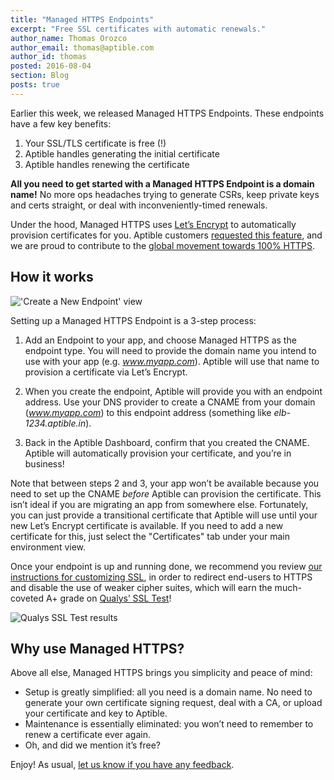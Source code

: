 ```yaml
---
title: "Managed HTTPS Endpoints"
excerpt: "Free SSL certificates with automatic renewals."
author_name: Thomas Orozco
author_email: thomas@aptible.com
author_id: thomas
posted: 2016-08-04
section: Blog
posts: true
---
```

Earlier this week, we released Managed HTTPS Endpoints. These endpoints have a few key benefits:

1. Your SSL/TLS certificate is free (!)  
2. Aptible handles generating the initial certificate  
3. Aptible handles renewing the certificate  

**All you need to get started with a Managed HTTPS Endpoint is a domain name!** No more ops headaches trying to generate CSRs, keep private keys and certs straight, or deal with inconveniently-timed renewals.

Under the hood, Managed HTTPS uses [Let’s Encrypt][0] to automatically provision certificates for you. Aptible customers [requested this feature][1], and we are proud to contribute to the [global movement towards 100% HTTPS][2].

## How it works

!['Create a New Endpoint' view][3]

Setting up a Managed HTTPS Endpoint is a 3-step process:

1. Add an Endpoint to your app, and choose Managed HTTPS as the endpoint type. You will need to provide the domain name you intend to use with your app (e.g. _www.myapp.com_). Aptible will use that name to provision a certificate via Let’s Encrypt.

2. When you create the endpoint, Aptible will provide you with an endpoint address. Use your DNS provider to create a CNAME from your domain (_www.myapp.com_) to this endpoint address (something like _elb-1234.aptible.in_).

3. Back in the Aptible Dashboard, confirm that you created the CNAME. Aptible will automatically provision your certificate, and you’re in business!

Note that between steps 2 and 3, your app won’t be available because you need to set up the CNAME _before_ Aptible can provision the certificate. This isn’t ideal if you are migrating an app from somewhere else. Fortunately, you can  just provide a transitional certificate that Aptible will use until your new Let’s Encrypt certificate is available. If you need to add a new certificate for this, just select the "Certificates" tab under your main environment view.

Once your endpoint is up and running done, we recommend you review [our instructions for customizing SSL][4], in order to redirect end-users to HTTPS and disable the use of weaker cipher suites, which will earn the much-coveted A+ grade on [Qualys’ SSL Test][5]!

![Qualys SSL Test results][6]

## Why use Managed HTTPS?

Above all else, Managed HTTPS brings you simplicity and peace of mind:

  * Setup is greatly simplified: all you need is a domain name. No need to generate your own certificate signing request, deal with a CA, or upload your certificate and key to Aptible.  
  * Maintenance is essentially eliminated: you won’t need to remember to renew a certificate ever again.  
  * Oh, and did we mention it’s free?  

Enjoy! As usual, [let us know if you have any feedback][7].

  [0]: https://letsencrypt.org/  
  [1]: https://community.aptible.com/t/installing-certbot-ssl/161/6  
  [2]: https://letsencrypt.org/2016/06/22/https-progress-june-2016.html  
  [3]: /blog/assets/managed-https/create_new_endpoint.png
  [4]: /support/topics/paas/how-to-modify-nginx-config/  
  [5]: https://www.ssllabs.com/ssltest/  
  [6]: /blog/assets/managed-https/ssl_labs.png  
  [7]: http://contact.aptible.com  
